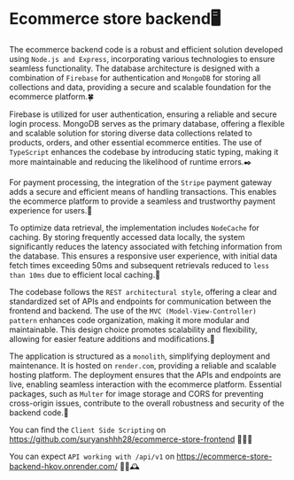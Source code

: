 # Ecommerce store backend🖥️
The ecommerce backend code is a robust and efficient solution developed using `Node.js and Express`, incorporating various technologies to ensure seamless functionality. The database architecture is designed with a combination of `Firebase` for authentication and `MongoDB` for storing all collections and data, providing a secure and scalable foundation for the ecommerce platform.🍀

Firebase is utilized for user authentication, ensuring a reliable and secure login process. MongoDB serves as the primary database, offering a flexible and scalable solution for storing diverse data collections related to products, orders, and other essential ecommerce entities. The use of `TypeScript` enhances the codebase by introducing static typing, making it more maintainable and reducing the likelihood of runtime errors.✒️

For payment processing, the integration of the `Stripe` payment gateway adds a secure and efficient means of handling transactions. This enables the ecommerce platform to provide a seamless and trustworthy payment experience for users.💸

To optimize data retrieval, the implementation includes `NodeCache` for caching. By storing frequently accessed data locally, the system significantly reduces the latency associated with fetching information from the database. This ensures a responsive user experience, with initial data fetch times exceeding 50ms and subsequent retrievals reduced to `less than 10ms` due to efficient local caching.🏪

The codebase follows the `REST architectural style`, offering a clear and standardized set of APIs and endpoints for communication between the frontend and backend. The use of the `MVC (Model-View-Controller) pattern` enhances code organization, making it more modular and maintainable. This design choice promotes scalability and flexibility, allowing for easier feature additions and modifications.🌵

The application is structured as a `monolith`, simplifying deployment and maintenance. It is hosted on `render.com`, providing a reliable and scalable hosting platform. The deployment ensures that the APIs and endpoints are live, enabling seamless interaction with the ecommerce platform. Essential packages, such as `Multer` for image storage and CORS for preventing cross-origin issues, contribute to the overall robustness and security of the backend code.🐪

You can find the `Client Side Scripting` on https://github.com/suryanshhh28/ecommerce-store-frontend 🌵🌴🍇

You can expect `API working with /api/v1` on https://ecommerce-store-backend-hkov.onrender.com/ 🐎🧲🕰️
